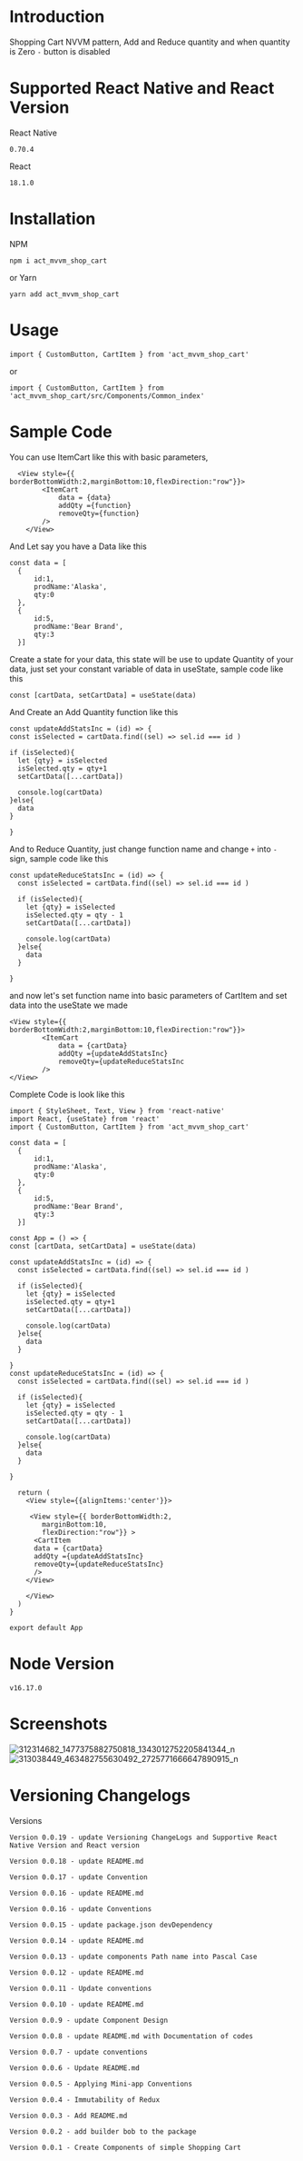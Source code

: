 # Introduction

Shopping Cart NVVM pattern, Add and Reduce quantity and when quantity is Zero `-` button is disabled 

# Supported React Native and React Version

React Native

 `0.70.4`

React

`18.1.0`

# Installation

NPM

```npm i act_mvvm_shop_cart```

or Yarn

```yarn add act_mvvm_shop_cart```

# Usage

`import { CustomButton, CartItem } from 'act_mvvm_shop_cart'`

or 

`import { CustomButton, CartItem } from 'act_mvvm_shop_cart/src/Components/Common_index'`

# Sample Code

 You can use ItemCart like this with basic parameters,

```
  <View style={{ borderBottomWidth:2,marginBottom:10,flexDirection:"row"}}> 
        <ItemCart
            data = {data}
            addQty ={function}
            removeQty={function}
        />
    </View> 
```

And Let say you have a Data like this


```
const data = [
  {
      id:1,
      prodName:'Alaska',
      qty:0
  },
  {
      id:5,
      prodName:'Bear Brand',
      qty:3
  }]
```


   Create a state for your data, this state will be use to update Quantity of your data, just set your constant variable of data in useState, sample code like this
    
  ```const [cartData, setCartData] = useState(data)```

  And Create an Add Quantity function like this

  ```
  const updateAddStatsInc = (id) => {
  const isSelected = cartData.find((sel) => sel.id === id )
  
  if (isSelected){
    let {qty} = isSelected
    isSelected.qty = qty+1
    setCartData([...cartData])
    
    console.log(cartData)
  }else{
    data
  }

}
```

And to Reduce Quantity, just change function name and change `+` into `-` sign, sample code like this

```
const updateReduceStatsInc = (id) => {
  const isSelected = cartData.find((sel) => sel.id === id )
  
  if (isSelected){
    let {qty} = isSelected
    isSelected.qty = qty - 1
    setCartData([...cartData])
    
    console.log(cartData)
  }else{
    data
  }

}
```

and now let's set function name into basic parameters of CartItem and set data into the useState we made

```
<View style={{ borderBottomWidth:2,marginBottom:10,flexDirection:"row"}}> 
        <ItemCart
            data = {cartData}
            addQty ={updateAddStatsInc}
            removeQty={updateReduceStatsInc
        />
</View>
```

Complete Code is look like this

```
import { StyleSheet, Text, View } from 'react-native'
import React, {useState} from 'react'
import { CustomButton, CartItem } from 'act_mvvm_shop_cart' 

const data = [
  {
      id:1,
      prodName:'Alaska',
      qty:0
  },
  {
      id:5,
      prodName:'Bear Brand',
      qty:3
  }]

const App = () => {
const [cartData, setCartData] = useState(data)

const updateAddStatsInc = (id) => {
  const isSelected = cartData.find((sel) => sel.id === id )
  
  if (isSelected){
    let {qty} = isSelected
    isSelected.qty = qty+1
    setCartData([...cartData])
    
    console.log(cartData)
  }else{
    data
  }

}
const updateReduceStatsInc = (id) => {
  const isSelected = cartData.find((sel) => sel.id === id )
  
  if (isSelected){
    let {qty} = isSelected
    isSelected.qty = qty - 1
    setCartData([...cartData])
    
    console.log(cartData)
  }else{
    data
  }

}

  return (
    <View style={{alignItems:'center'}}>

     <View style={{ borderBottomWidth:2,
        marginBottom:10,
        flexDirection:"row"}} >
      <CartItem
      data = {cartData}
      addQty ={updateAddStatsInc}
      removeQty={updateReduceStatsInc}
      />
    </View>
      
    </View>
  )
}

export default App

```

  

# Node Version

`v16.17.0`

# Screenshots

![312314682_1477375882750818_1343012752205841344_n](https://user-images.githubusercontent.com/108800492/199645629-848fc12c-10fb-4a9d-a625-4f1cf8152477.jpg)
![313038449_463482755630492_2725771666647890915_n](https://user-images.githubusercontent.com/108800492/199645630-2c2de5ae-dde9-4829-8c42-495a18d2d86f.jpg)

# Versioning Changelogs
 
 Versions
 
```
Version 0.0.19 - update Versioning ChangeLogs and Supportive React Native Version and React version
```

```
Version 0.0.18 - update README.md
```

```
Version 0.0.17 - update Convention
```

```
Version 0.0.16 - update README.md
```

```
Version 0.0.16 - update Conventions
```

```
Version 0.0.15 - update package.json devDependency
```

```
Version 0.0.14 - update README.md
```

```
Version 0.0.13 - update components Path name into Pascal Case
```

```
Version 0.0.12 - update README.md
```

```
Version 0.0.11 - Update conventions
```

```
Version 0.0.10 - update README.md 
```

```
Version 0.0.9 - update Component Design
```

```
Version 0.0.8 - update README.md with Documentation of codes
```

```
Version 0.0.7 - update conventions
```

```
Version 0.0.6 - Update README.md
```

```
Version 0.0.5 - Applying Mini-app Conventions
```

```
Version 0.0.4 - Immutability of Redux
```

```
Version 0.0.3 - Add README.md
```

```
Version 0.0.2 - add builder bob to the package
```

```
Version 0.0.1 - Create Components of simple Shopping Cart
```


